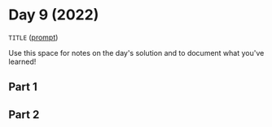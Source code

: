 # Day 9 (2022)

`TITLE` ([prompt](https://adventofcode.com/2022/day/9))

Use this space for notes on the day's solution and to document what you've learned!

## Part 1

## Part 2

